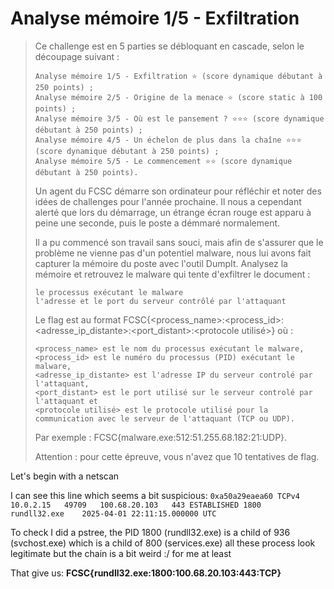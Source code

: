 # Analyse mémoire 1/5 - Exfiltration
> Ce challenge est en 5 parties se débloquant en cascade, selon le découpage suivant :
>
>     Analyse mémoire 1/5 - Exfiltration ⭐ (score dynamique débutant à 250 points) ;
>     Analyse mémoire 2/5 - Origine de la menace ⭐ (score static à 100 points) ;
>     Analyse mémoire 3/5 - Où est le pansement ? ⭐⭐⭐ (score dynamique débutant à 250 points) ;
>     Analyse mémoire 4/5 - Un échelon de plus dans la chaîne ⭐⭐⭐ (score dynamique débutant à 250 points) ;
>     Analyse mémoire 5/5 - Le commencement ⭐⭐ (score dynamique débutant à 250 points).
>
> Un agent du FCSC démarre son ordinateur pour réfléchir et noter des idées de challenges pour l'année prochaine. Il nous a cependant alerté que lors du démarrage, un étrange écran rouge est apparu à peine une seconde, puis le poste a démmaré normalement.
>
> Il a pu commencé son travail sans souci, mais afin de s'assurer que le problème ne vienne pas d'un potentiel malware, nous lui avons fait capturer la mémoire du poste avec l'outil DumpIt. Analysez la mémoire et retrouvez le malware qui tente d'exfiltrer le document :
>
>     le processus exécutant le malware
>     l'adresse et le port du serveur contrôlé par l'attaquant
>
> Le flag est au format FCSC{<process_name>:<process_id>:<adresse_ip_distante>:<port_distant>:<protocole utilisé>} où :
>
>     <process_name> est le nom du processus exécutant le malware,
>     <process_id> est le numéro du processus (PID) exécutant le malware,
>     <adresse_ip_distante> est l'adresse IP du serveur controlé par l'attaquant,
>     <port_distant> est le port utilisé sur le serveur controlé par l'attaquant et
>     <protocole utilisé> est le protocole utilisé pour la communication avec le serveur de l'attaquant (TCP ou UDP).
>
> Par exemple : FCSC{malware.exe:512:51.255.68.182:21:UDP}.
>
> Attention : pour cette épreuve, vous n'avez que 10 tentatives de flag.

Let's begin with a netscan

I can see this line which seems a bit suspicious:
`0xa50a29eaea60	TCPv4	10.0.2.15	49709	100.68.20.103	443	ESTABLISHED	1800	rundll32.exe	2025-04-01 22:11:15.000000 UTC`

To check I did a pstree, the PID 1800 (rundll32.exe) is a child of 936 (svchost.exe) which is a child of 800 (services.exe) all these process look legitimate but the chain is a bit weird :/ for me at least

That give us: **FCSC{rundll32.exe:1800:100.68.20.103:443:TCP}**